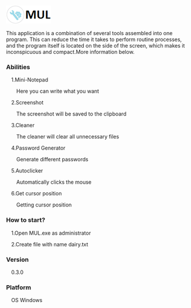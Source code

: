 <img src="imgs/icon.png">
<p>This application is a combination of several tools assembled into one program. This can reduce the time it takes to perform routine processes, and the program itself is located on the side of the screen, which makes it inconspicuous and compact.More information below.</p>
<h3>Abilities</h3>
<p>&#8195;1.Mini-Notepad
<p>&#8195;&#8195;Here you can write what you want  
<p>&#8195;2.Screenshot
<p>&#8195;&#8195;The screenshot will be saved to the clipboard 
<p>&#8195;3.Cleaner
<p>&#8195;&#8195;The cleaner will clear all unnecessary files
<p>&#8195;4.Password Generator
  <p>&#8195;&#8195;Generate different passwords 
<p>&#8195;5.Autoclicker
  <p>&#8195;&#8195;Automatically clicks the mouse 
<p>&#8195;6.Get cursor position
  <p>&#8195;&#8195;Getting cursor position
<h3>How to start?</h3>
<p>&#8195;1.Open MUL.exe as administrator</p>
<p>&#8195;2.Create file with name dairy.txt</p>
<h3>Version</h3>
<p>&#8195;0.3.0</p>
<h3>Platform</h3>
<p>&#8195;OS Windows</p>
